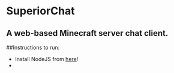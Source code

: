 # SuperiorChat
A web-based Minecraft server chat client.
---
##Instructions to run:
- Install NodeJS from [here](https://nodejs.org/en/download/ "NodeJS Download Page")!
- 